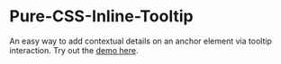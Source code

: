 Pure-CSS-Inline-Tooltip
=======================

An easy way to add contextual details on an anchor element via tooltip interaction. Try out the [demo here](http://dl.dropbox.com/u/678374/github_projects/pure-css-inline-tooltip/inlinetooltip.html).
